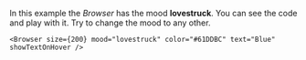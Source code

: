 In this example the _Browser_ has the mood <b>lovestruck</b>. You can see the code and play with it. Try to change the mood to any other.

```
<Browser size={200} mood="lovestruck" color="#61DDBC" text="Blue" showTextOnHover />
```
